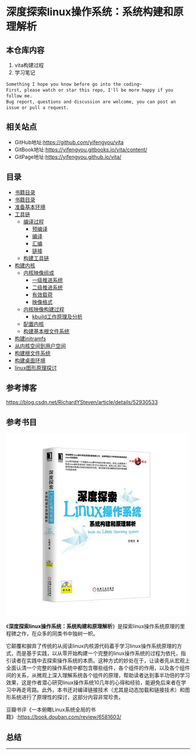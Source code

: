 # 深度探索linux操作系统：系统构建和原理解析


## 本仓库内容

1. vita构建过程
2. 学习笔记

```
Something I hope you know before go into the coding~
First, please watch or star this repo, I'll be more happy if you follow me.
Bug report, questions and discussion are welcome, you can post an issue or pull a request.
```

## 相关站点

* GitHub地址:<https://github.com/yifengyou/vita>
* GitBook地址:<https://yifengyou.gitbooks.io/vita/content/>
* GitPage地址:<https://yifengyou.github.io/vita/>

## 目录

* [书籍目录](chapter0/书籍目录.md)
* [书籍目录](chapter0/书籍目录.md)
* [准备基本环境](chapter1/准备基本环境.md)
* [工具链](chapter2/工具链.md)
    * [编译过程](chapter2/工具链/编译过程.md)
        * [预编译](chapter2/工具链/预编译.md)
        * [编译](chapter2/工具链/编译.md)
        * [汇编](chapter2/工具链/汇编.md)
        * [链接](chapter2/工具链/链接.md)
    * [构建工具链](chapter2/工具链/构建工具链.md)
* [构建内核](chapter3/构建内核.md)
    * [内核映像组成](chapter3/构建内核/内核映像组成.md)
        * [一级推进系统](chapter3/构建内核/一级推进系统.md)
        * [二级推进系统](chapter3/构建内核/二级推进系统.md)
        * [有效载荷](chapter3/构建内核/有效载荷.md)
        * [映像格式](chapter3/构建内核/映像格式.md)
    * [内核映像构建过程](chapter3/构建内核/内核映像构建过程.md)
        * [kbuild工作原理及分析](chapter3/构建内核/kbuild工作原理及分析.md)
    * [配置内核](chapter3/构建内核/配置内核.md)
    * [构建基本根文件系统](chapter3/构建内核/构建基本根文件系统.md)
* [构建initramfs](chapter4/构建initramfs.md)
* [从内核空间到用户空间](chapter5/从内核空间到用户空间.md)
* [构建根文件系统](chapter6/构建根文件系统.md)
* [构建桌面环境](chapter7/构建桌面环境.md)
* [linux图形原理探讨](chapter8/linux图形原理探讨.md)






## 参考博客

<https://blog.csdn.net/RichardYSteven/article/details/52930533>


## 参考书目

![20190910_165913_77](image/20190910_165913_77.png)

《**深度探索linux操作系统：系统构建和原理解析**》是探索linux操作系统原理的里程碑之作，在众多的同类书中独树一帜。

它颠覆和摒弃了传统的从阅读linux内核源代码着手学习linux操作系统原理的方式，而是基于实践，以从零开始构建一个完整的linux操作系统的过程为依托，指引读者在实践中去探索操作系统的本质。这种方式的妙处在于，让读者先从宏观上全面认清一个完整的操作系统中都包含哪些组件，各个组件的作用，以及各个组件间的关系，从微观上深入理解系统各个组件的原理，帮助读者达到事半功倍的学习效果，这是作者潜心研究linux操作系统10几年的心得和经验，能避免后来者在学习中再走弯路。此外，本书还对编译链接技术（尤其是动态加载和链接技术）和图形系统进行了原理性的探讨，这部分内容非常珍贵。

豆瓣书评《一本俯瞰Linux系统全局的书籍》:<https://book.douban.com/review/6581603/>



## 总结


---
